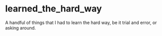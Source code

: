 # learned_the_hard_way
A handful of things that I had to learn the hard way, be it trial and error, or asking around.
